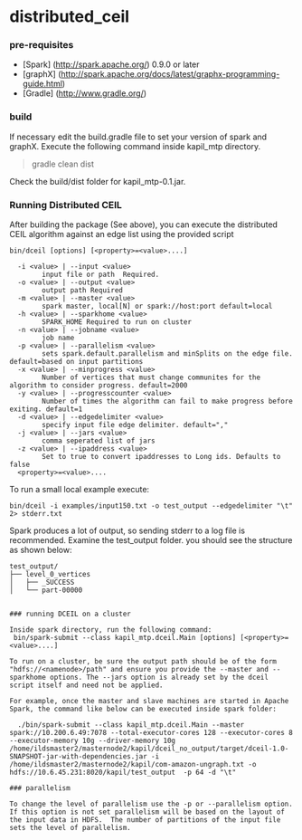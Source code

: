 # distributed_ceil

### pre-requisites

 * [Spark]  (http://spark.apache.org/)   0.9.0 or later
 * [graphX]  (http://spark.apache.org/docs/latest/graphx-programming-guide.html) 
 * [Gradle] (http://www.gradle.org/) 

### build

If necessary edit the build.gradle file to set your version of spark and graphX. Execute the following command inside kapil_mtp directory.

> gradle clean dist

Check the build/dist folder for kapil_mtp-0.1.jar.


### Running Distributed CEIL

After building the package (See above), you can execute the distributed CEIL algorithm against an edge list using the provided script

```
bin/dceil [options] [<property>=<value>....]

  -i <value> | --input <value>
        input file or path  Required.
  -o <value> | --output <value>
        output path Required
  -m <value> | --master <value>
        spark master, local[N] or spark://host:port default=local
  -h <value> | --sparkhome <value>
        SPARK_HOME Required to run on cluster
  -n <value> | --jobname <value>
        job name
  -p <value> | --parallelism <value>
        sets spark.default.parallelism and minSplits on the edge file. default=based on input partitions
  -x <value> | --minprogress <value>
        Number of vertices that must change communites for the algorithm to consider progress. default=2000
  -y <value> | --progresscounter <value>
        Number of times the algorithm can fail to make progress before exiting. default=1
  -d <value> | --edgedelimiter <value>
        specify input file edge delimiter. default=","
  -j <value> | --jars <value>
        comma seperated list of jars
  -z <value> | --ipaddress <value>
        Set to true to convert ipaddresses to Long ids. Defaults to false
  <property>=<value>....
```

To run a small local example execute:
```
bin/dceil -i examples/input150.txt -o test_output --edgedelimiter "\t" 2> stderr.txt
```

Spark produces a lot of output, so sending stderr to a log file is recommended.  Examine the test_output folder. you should see the structure as shown below:

```
test_output/
├── level_0_vertices
│   ├── _SUCCESS
│   └── part-00000

```

```

### running DCEIL on a cluster

Inside spark directory, run the following command:
 bin/spark-submit --class kapil_mtp.dceil.Main [options] [<property>=<value>....]

To run on a cluster, be sure the output path should be of the form "hdfs://<namenode>/path" and ensure you provide the --master and --sparkhome options. The --jars option is already set by the dceil script itself and need not be applied.

For example, once the master and slave machines are started in Apache Spark, the command like below can be executed inside spark folder:

  ./bin/spark-submit --class kapil_mtp.dceil.Main --master spark://10.200.6.49:7078 --total-executor-cores 128 --executor-cores 8 --executor-memory 10g --driver-memory 10g  /home/ildsmaster2/masternode2/kapil/dceil_no_output/target/dceil-1.0-SNAPSHOT-jar-with-dependencies.jar -i /home/ildsmaster2/masternode2/kapil/com-amazon-ungraph.txt -o hdfs://10.6.45.231:8020/kapil/test_output  -p 64 -d "\t"

### parallelism

To change the level of parallelism use the -p or --parallelism option.  If this option is not set parallelism will be based on the layout of the input data in HDFS.  The number of partitions of the input file sets the level of parallelism.
